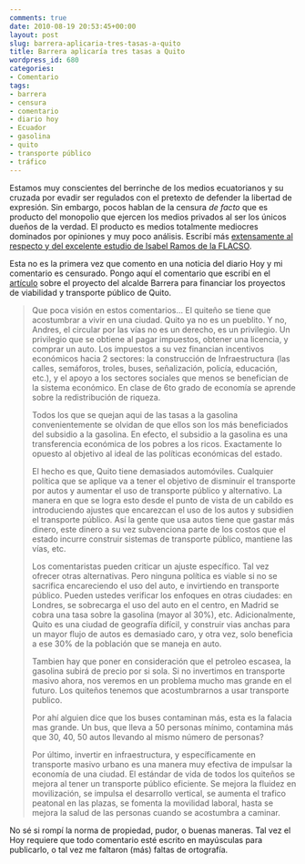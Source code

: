 ```yaml
---
comments: true
date: 2010-08-19 20:53:45+00:00
layout: post
slug: barrera-aplicaria-tres-tasas-a-quito
title: Barrera aplicaría tres tasas a Quito
wordpress_id: 680
categories:
- Comentario
tags:
- barrera
- censura
- comentario
- diario hoy
- Ecuador
- gasolina
- quito
- transporte público
- tráfico
---
```


Estamos muy conscientes del berrinche de los medios ecuatorianos y su cruzada por evadir ser regulados con el pretexto de defender la libertad de expresión. Sin embargo, pocos hablan de la censura _de facto_ que es producto del monopolio que ejercen los medios privados al ser los únicos dueños de la verdad. El producto es medios totalmente mediocres dominados por opiniones y muy poco análisis. Escribí más [extensamente al respecto y del excelente estudio de Isabel Ramos de la FLACSO](http://www.alejandrogiacometti.com/2010/07/convenientes-distracciones/).

Esta no es la primera vez que comento en una noticia del diario Hoy y mi comentario es censurado. Pongo aquí el comentario que escribí en el [artículo](http://www.hoy.com.ec/noticias-ecuador/cobro-de-tres-tasas-a-debate-425312.html) sobre el proyecto del alcalde Barrera para financiar los proyectos de viabilidad y transporte público de Quito.


<blockquote>Que poca visión en estos comentarios... El quiteño se tiene que acostumbrar a vivir en una ciudad. Quito ya no es un pueblito. Y no, Andres, el circular por las vías no es un derecho, es un privilegio. Un privilegio que se obtiene al pagar impuestos, obtener una licencia, y comprar un auto. Los impuestos a su vez financian incentivos económicos hacia 2 sectores: la construcción de Infraestructura (las calles, semáforos, troles, buses, señalización, policía, educación, etc.), y el apoyo a los sectores sociales que menos se benefician de la sistema económico. En clase de 6to grado de economía se aprende sobre la redistribución de riqueza.

Todos los que se quejan aqui de las tasas a la gasolina convenientemente se olvidan de que ellos son los más beneficiados del subsidio a la gasolina. En efecto, el subsidio a la gasolina es una transferencia económica de los pobres a los ricos. Exactamente lo opuesto al objetivo al ideal de las políticas económicas del estado.

El hecho es que, Quito tiene demasiados automóviles. Cualquier política que se aplique va a tener el objetivo de disminuir el transporte por autos y aumentar el uso de transporte público y alternativo. La manera en que se logra esto desde el punto de vista de un cabildo es introduciendo ajustes que encarezcan el uso de los autos y subsidien el transporte público. Así la gente que usa autos tiene que gastar más dinero, este dinero a su vez subvenciona parte de los costos que el estado incurre construir sistemas de transporte público, mantiene las vías, etc.

Los comentaristas pueden criticar un ajuste específico. Tal vez ofrecer otras alternativas. Pero ninguna política es viable si no se sacrifica encareciendo el uso del auto, e invirtiendo en transporte público. Pueden ustedes verificar los enfoques en otras ciudades: en Londres, se sobrecarga el uso del auto en el centro, en Madrid se cobra una tasa sobre la gasolina (mayor al 30%), etc. Adicionalmente, Quito es una ciudad de geografía difícil, y construir vias anchas para un mayor flujo de autos es demasiado caro, y otra vez, solo beneficia a ese 30% de la población que se maneja en auto.

Tambien hay que poner en consideración que el petroleo escasea, la gasolina subirá de precio por si sola. Si no invertimos en transporte masivo ahora, nos veremos en un problema mucho mas grande en el futuro. Los quiteños tenemos que acostumbrarnos a usar transporte publico.

Por ahí alguien dice que los buses contaminan más, esta es la falacia mas grande. Un bus, que lleva a 50 personas mínimo, contamina más que 30, 40, 50 autos llevando al mismo número de personas?

Por último, invertir en infraestructura, y específicamente en transporte masivo urbano es una manera muy efectiva de impulsar la economía de una ciudad. El estándar de vida de todos los quiteños se mejora al tener un transporte público eficiente. Se mejora la fluidez en movilización, se impulsa el desarrollo vertical, se aumenta el trafico peatonal en las plazas, se fomenta la movilidad laboral, hasta se mejora la salud de las personas cuando se acostumbra a caminar.</blockquote>


No sé si rompí la norma de propiedad, pudor, o buenas maneras. Tal vez el Hoy requiere que todo comentario esté escrito en mayúsculas para publicarlo, o tal vez me faltaron (más) faltas de ortografía.
